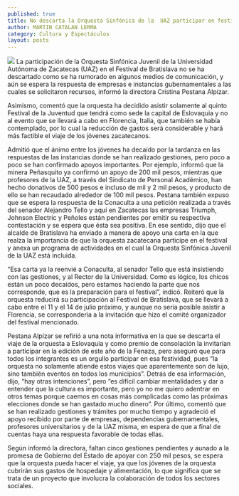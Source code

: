 ```yaml
---
published: true
title: No descarta la Orquesta Sinfónica de la  UAZ participar en festivales de Europa
author: MARTIN CATALAN LERMA
category: Cultura y Espectáculos
layout: posts
---
```


![](http://i.imgur.com/xNhMvixm.jpg)
La participación de la Orquesta Sinfónica Juvenil de la Universidad Autónoma de Zacatecas (UAZ) en el Festival de Bratislava no se ha descartado como se ha rumorado en algunos medios de comunicación, y aún se espera la respuesta de empresas e instancias gubernamentales a las cuales se solicitaron recursos, informó la directora Cristina Pestana Alpízar.

Asimismo, comentó que la orquesta ha decidido asistir solamente al quinto Festival de la Juventud que tendrá como sede la capital de Eslovaquia y no al evento que se llevará a cabo en Florencia, Italia, que también se había contemplado, por lo cual la reducción de gastos será considerable y hará más factible el viaje de los jóvenes zacatecanos.

Admitió que el ánimo entre los jóvenes ha decaído por la tardanza en las respuestas de las instancias donde se han realizado gestiones, pero poco a poco se han confirmado apoyos importantes.
Por ejemplo, informó que la minera Peñasquito ya confirmó un apoyo de 200 mil pesos, mientras que profesores de la UAZ, a través del Sindicato de Personal Académico, han hecho donativos de 500 pesos e incluso de mil y 2 mil pesos, y producto de ello se han recaudado alrededor de 100 mil pesos.
Pestana también expuso que se espera la respuesta de la Conaculta a una petición realizada a través del senador Alejandro Tello y aquí en Zacatecas las empresas Triumph, Johnson Electric y Peñoles están pendientes por emitir su respectiva contestación y se espera que ésta sea positiva.
En ese sentido, dijo que el alcalde de Bratislava ha enviado a manera de apoyo una carta en la que realza la importancia de que la orquesta zacatecana participe en el festival y anexa un programa de actividades en el cual la Orquesta Sinfónica Juvenil de la UAZ está incluida.

“Esa carta ya la reenvié a Conaculta, al senador Tello que está insistiendo con las gestiones, y al Rector de la Universidad. Como es lógico, los chicos están un poco decaídos, pero estamos haciendo la parte que nos corresponde, que es la preparación para el festival”, indicó.
Reiteró que la orquesta reducirá su participación al Festival de Bratislava, que se llevará a cabo entre el 11 y el 14 de julio próximo, y aunque no sería posible asistir a Florencia, se correspondería a la invitación que hizo el comité organizador del festival mencionado.

Pestana Alpízar se refirió a una nota informativa en la que se descarta el viaje de la orquesta a Eslovaquia y como premio de consolación la invitarían a participar en la edición de este año de la Fenaza, pero aseguró que para todos los integrantes es un orgullo participar en esa festividad, pues “la orquesta no solamente atiende estos viajes que aparentemente son de lujo, sino también eventos en todos los municipios”.
Detrás de esa información, dijo, “hay otras intenciones”, pero “es difícil cambiar mentalidades y dar a entender que la cultura es importante, pero yo no me quiero adentrar en otros temas porque caemos en cosas más complicadas como las próximas elecciones donde se han gastado mucho dinero”.
Por último, comentó que se han realizado gestiones y trámites por mucho tiempo y agradeció el apoyo recibido por parte de empresas, dependencias gubernamentales, profesores universitarios y de la UAZ misma, en espera de que a final de cuentas haya una respuesta favorable de todas ellas.

Según informó la directora, faltan cinco gestiones pendientes y aunado a la promesa de Gobierno del Estado de apoyar con 250 mil pesos, se espera que la orquesta pueda hacer el viaje, ya que los jóvenes de la orquesta cubrirán sus gastos de hospedaje y alimentación, lo que significa que se trata de un proyecto que involucra la colaboración de todos los sectores sociales.
